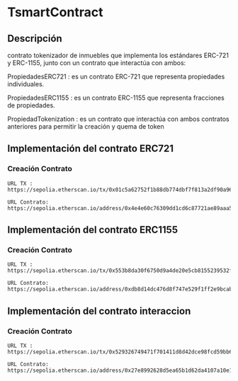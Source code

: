 # TsmartContract

## Descripción

contrato tokenizador de inmuebles que implementa los estándares ERC-721 y ERC-1155, junto con un contrato que interactúa con ambos:

PropiedadesERC721 : es un contrato ERC-721 que representa propiedades individuales.

PropiedadesERC1155 : es un contrato ERC-1155 que representa fracciones de propiedades.

PropiedadTokenization : es un contrato que interactúa con ambos contratos anteriores para permitir la creación y quema de token

## Implementación del contrato ERC721

### Creación Contrato

    URL TX : https://sepolia.etherscan.io/tx/0x01c5a62752f1b88db774dbf7f813a2df90a963d91c8369574556323588874d90
		
    URL Contrato: https://sepolia.etherscan.io/address/0x4e4e60c76309dd1cd6c87721ae89aaa5077ee2b3

## Implementación del contrato ERC1155


### Creación Contrato

    URL TX : https://sepolia.etherscan.io/tx/0x553b8da30f6750d9a4de20e5cb8155239532f981f85b46150fb954d141fe36b6
		
    URL Contrato: https://sepolia.etherscan.io/address/0xdb8d14dc476d8f747e529f1ff2e9bcab7ea3199e

	
## Implementación del contrato interaccion

### Creación Contrato


    URL TX : https://sepolia.etherscan.io/tx/0x529326749471f701411d8d42dce98fcd59bb623c8f83bc0ad7df113147bb5585
		
    URL Contrato: https://sepolia.etherscan.io/address/0x27e8992628d5ea65b1d62da4107a10e12cebf749#code




